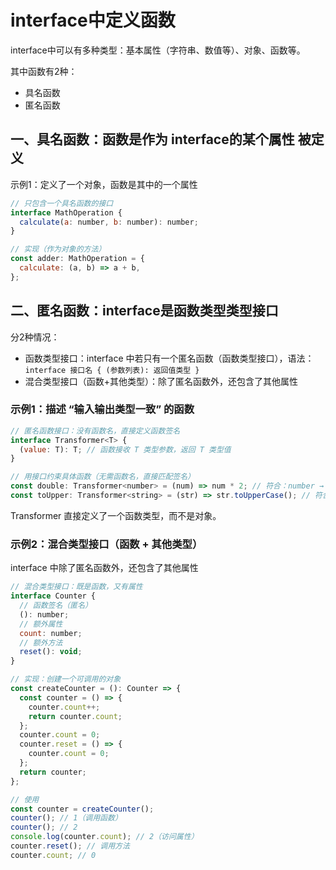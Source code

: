 # interface中定义函数

interface中可以有多种类型：基本属性（字符串、数值等）、对象、函数等。

其中函数有2种：
* 具名函数
* 匿名函数

## 一、具名函数：函数是作为 interface的某个属性 被定义

示例1：定义了一个对象，函数是其中的一个属性
```js
// 只包含一个具名函数的接口
interface MathOperation {
  calculate(a: number, b: number): number;
}

// 实现（作为对象的方法）
const adder: MathOperation = {
  calculate: (a, b) => a + b,
};
```

## 二、匿名函数：interface是函数类型类型接口

分2种情况：  
* 函数类型接口：interface 中若只有一个匿名函数（函数类型接口），语法：```interface 接口名 { (参数列表): 返回值类型 }```
* 混合类型接口（函数+其他类型）：除了匿名函数外，还包含了其他属性

### 示例1：描述 “输入输出类型一致” 的函数

```js
// 匿名函数接口：没有函数名，直接定义函数签名
interface Transformer<T> {
  (value: T): T; // 函数接收 T 类型参数，返回 T 类型值
}

// 用接口约束具体函数（无需函数名，直接匹配签名）
const double: Transformer<number> = (num) => num * 2; // 符合：number → number
const toUpper: Transformer<string> = (str) => str.toUpperCase(); // 符合：string → string
```
Transformer 直接定义了一个函数类型，而不是对象。

### 示例2：混合类型接口（函数 + 其他类型）

interface 中除了匿名函数外，还包含了其他属性

```js
// 混合类型接口：既是函数，又有属性
interface Counter {
  // 函数签名（匿名）
  (): number;
  // 额外属性
  count: number;
  // 额外方法
  reset(): void;
}

// 实现：创建一个可调用的对象
const createCounter = (): Counter => {
  const counter = () => {
    counter.count++;
    return counter.count;
  };
  counter.count = 0;
  counter.reset = () => {
    counter.count = 0;
  };
  return counter;
};

// 使用
const counter = createCounter();
counter(); // 1（调用函数）
counter(); // 2
console.log(counter.count); // 2（访问属性）
counter.reset(); // 调用方法
counter.count; // 0
```
